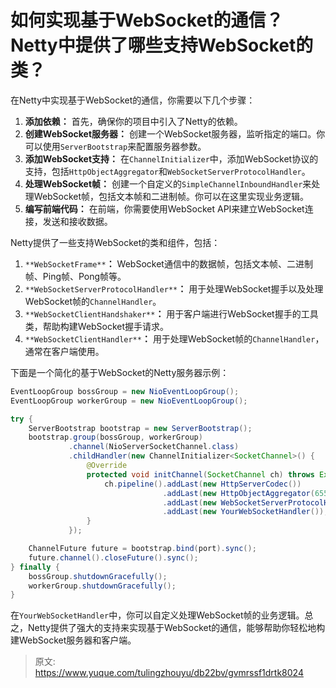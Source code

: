 # 如何实现基于WebSocket的通信？Netty中提供了哪些支持WebSocket的类？

在Netty中实现基于WebSocket的通信，你需要以下几个步骤：

1.  **添加依赖：** 首先，确保你的项目中引入了Netty的依赖。 
2.  **创建WebSocket服务器：** 创建一个WebSocket服务器，监听指定的端口。你可以使用`ServerBootstrap`来配置服务器参数。 
3.  **添加WebSocket支持：** 在`ChannelInitializer`中，添加WebSocket协议的支持，包括`HttpObjectAggregator`和`WebSocketServerProtocolHandler`。 
4.  **处理WebSocket帧：** 创建一个自定义的`SimpleChannelInboundHandler`来处理WebSocket帧，包括文本帧和二进制帧。你可以在这里实现业务逻辑。 
5.  **编写前端代码：** 在前端，你需要使用WebSocket API来建立WebSocket连接，发送和接收数据。 

Netty提供了一些支持WebSocket的类和组件，包括：

1.  `**WebSocketFrame**`**：** WebSocket通信中的数据帧，包括文本帧、二进制帧、Ping帧、Pong帧等。 
2.  `**WebSocketServerProtocolHandler**`**：** 用于处理WebSocket握手以及处理WebSocket帧的`ChannelHandler`。 
3.  `**WebSocketClientHandshaker**`**：** 用于客户端进行WebSocket握手的工具类，帮助构建WebSocket握手请求。 
4.  `**WebSocketClientHandler**`**：** 用于处理WebSocket帧的`ChannelHandler`，通常在客户端使用。 

下面是一个简化的基于WebSocket的Netty服务器示例：

```java
EventLoopGroup bossGroup = new NioEventLoopGroup();
EventLoopGroup workerGroup = new NioEventLoopGroup();

try {
    ServerBootstrap bootstrap = new ServerBootstrap();
    bootstrap.group(bossGroup, workerGroup)
             .channel(NioServerSocketChannel.class)
             .childHandler(new ChannelInitializer<SocketChannel>() {
                 @Override
                 protected void initChannel(SocketChannel ch) throws Exception {
                     ch.pipeline().addLast(new HttpServerCodec())
                                  .addLast(new HttpObjectAggregator(65536))
                                  .addLast(new WebSocketServerProtocolHandler("/websocket"))
                                  .addLast(new YourWebSocketHandler()); // 自定义的处理器
                 }
             });

    ChannelFuture future = bootstrap.bind(port).sync();
    future.channel().closeFuture().sync();
} finally {
    bossGroup.shutdownGracefully();
    workerGroup.shutdownGracefully();
}
```

在`YourWebSocketHandler`中，你可以自定义处理WebSocket帧的业务逻辑。总之，Netty提供了强大的支持来实现基于WebSocket的通信，能够帮助你轻松地构建WebSocket服务器和客户端。


> 原文: <https://www.yuque.com/tulingzhouyu/db22bv/gvmrssf1drtk8024>